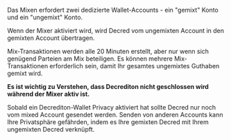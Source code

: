 Das Mixen erfordert zwei dedizierte Wallet-Accounts - ein "gemixt" Konto und ein
"ungemixt" Konto.

Wenn der Mixer aktiviert wird, wird Decred vom ungemixten Account
in den gemixten Account übertragen.

Mix-Transaktionen werden alle 20 Minuten erstellt, aber nur wenn sich genügend Parteien
am Mix beteiligen.
Es können mehrere Mix-Transaktionen erforderlich sein, damit Ihr gesamtes ungemixtes Guthaben gemixt wird.

**Es ist wichtig zu Verstehen, dass Decrediton nicht geschlossen wird während der Mixer aktiv ist.**

Sobald ein Decrediton-Wallet Privacy aktiviert hat sollte Decred nur noch vom
mixed Account gesendet werden.
Senden von anderen Accounts kann Ihre Privatsphäre gefährden, indem es
Ihre gemixten Decred mit Ihrem ungemixten Decred verknüpft.

